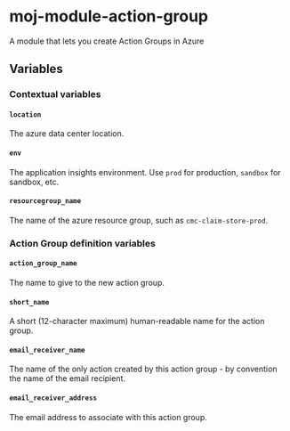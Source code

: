 # moj-module-action-group

A module that lets you create Action Groups in Azure

## Variables

### Contextual variables

#### `location`
The azure data center location.

#### `env`
The application insights environment. Use `prod` for production, `sandbox` for sandbox, etc.

#### `resourcegroup_name`
The name of the azure resource group, such as `cmc-claim-store-prod`.

### Action Group definition variables

#### `action_group_name`
The name to give to the new action group.

#### `short_name`
A short (12-character maximum) human-readable name for the action group.

#### `email_receiver_name`
The name of the only action created by this action group - by convention the name of the email recipient.

#### `email_receiver_address`
The email address to associate with this action group.
